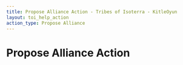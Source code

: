 ```yaml
---
title: Propose Alliance Action - Tribes of Isoterra - KitleOyun
layout: toi_help_action
action_type: Propose Alliance
---
```


<h1 class="h1">Propose Alliance Action</h1>
